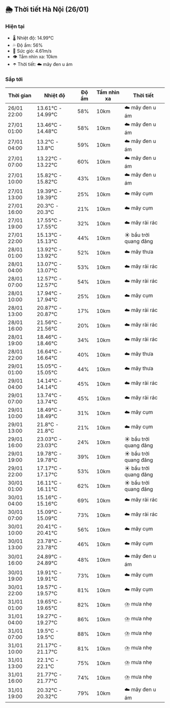 ## 🌦️ Thời tiết Hà Nội (26/01)

### Hiện tại

- 🌡️ Nhiệt độ: 14.99℃
- 💦 Độ ẩm: 56%
- 💨 Sức gió: 4.61m/s
- 👁️ Tầm nhìn xa: 10km
- ☂️ Thời tiết: ☁️ mây đen u ám

### Sắp tới

| Thời gian | Nhiệt độ | Độ ẩm | Tầm nhìn xa | Thời tiết |
| --- | --- | --- | --- | --- |
| 26/01 22:00 | 13.61℃ - 14.99℃ | 58% | 10km | ☁️ mây đen u ám |
| 27/01 01:00 | 13.46℃ - 14.48℃ | 58% | 10km | ☁️ mây đen u ám |
| 27/01 04:00 | 13.2℃ - 13.8℃ | 59% | 10km | ☁️ mây đen u ám |
| 27/01 07:00 | 13.22℃ - 13.22℃ | 60% | 10km | ☁️ mây đen u ám |
| 27/01 10:00 | 15.82℃ - 15.82℃ | 43% | 10km | ☁️ mây đen u ám |
| 27/01 13:00 | 19.39℃ - 19.39℃ | 25% | 10km | ☁️ mây cụm |
| 27/01 16:00 | 20.3℃ - 20.3℃ | 21% | 10km | ☁️ mây cụm |
| 27/01 19:00 | 17.55℃ - 17.55℃ | 32% | 10km | ☁️ mây rải rác |
| 27/01 22:00 | 15.13℃ - 15.13℃ | 44% | 10km | ☀️ bầu trời quang đãng |
| 28/01 01:00 | 13.92℃ - 13.92℃ | 52% | 10km | ☁️ mây thưa |
| 28/01 04:00 | 13.07℃ - 13.07℃ | 53% | 10km | ☁️ mây rải rác |
| 28/01 07:00 | 12.57℃ - 12.57℃ | 54% | 10km | ☁️ mây rải rác |
| 28/01 10:00 | 17.94℃ - 17.94℃ | 25% | 10km | ☁️ mây cụm |
| 28/01 13:00 | 20.87℃ - 20.87℃ | 17% | 10km | ☁️ mây rải rác |
| 28/01 16:00 | 21.56℃ - 21.56℃ | 20% | 10km | ☁️ mây rải rác |
| 28/01 19:00 | 18.46℃ - 18.46℃ | 34% | 10km | ☁️ mây rải rác |
| 28/01 22:00 | 16.64℃ - 16.64℃ | 40% | 10km | ☁️ mây thưa |
| 29/01 01:00 | 15.05℃ - 15.05℃ | 44% | 10km | ☁️ mây thưa |
| 29/01 04:00 | 14.14℃ - 14.14℃ | 45% | 10km | ☁️ mây rải rác |
| 29/01 07:00 | 13.74℃ - 13.74℃ | 45% | 10km | ☁️ mây rải rác |
| 29/01 10:00 | 18.49℃ - 18.49℃ | 31% | 10km | ☁️ mây cụm |
| 29/01 13:00 | 21.8℃ - 21.8℃ | 21% | 10km | ☁️ mây cụm |
| 29/01 16:00 | 23.03℃ - 23.03℃ | 24% | 10km | ☀️ bầu trời quang đãng |
| 29/01 19:00 | 19.78℃ - 19.78℃ | 39% | 10km | ☀️ bầu trời quang đãng |
| 29/01 22:00 | 17.17℃ - 17.17℃ | 53% | 10km | ☀️ bầu trời quang đãng |
| 30/01 01:00 | 16.11℃ - 16.11℃ | 62% | 10km | ☀️ bầu trời quang đãng |
| 30/01 04:00 | 15.16℃ - 15.16℃ | 69% | 10km | ☁️ mây rải rác |
| 30/01 07:00 | 15.09℃ - 15.09℃ | 73% | 10km | ☁️ mây rải rác |
| 30/01 10:00 | 20.41℃ - 20.41℃ | 56% | 10km | ☁️ mây cụm |
| 30/01 13:00 | 23.78℃ - 23.78℃ | 46% | 10km | ☁️ mây cụm |
| 30/01 16:00 | 24.89℃ - 24.89℃ | 48% | 10km | ☁️ mây đen u ám |
| 30/01 19:00 | 19.91℃ - 19.91℃ | 73% | 10km | ☁️ mây cụm |
| 30/01 22:00 | 19.57℃ - 19.57℃ | 81% | 10km | ☁️ mây cụm |
| 31/01 01:00 | 19.65℃ - 19.65℃ | 82% | 10km | ⛈️ mưa nhẹ |
| 31/01 04:00 | 19.27℃ - 19.27℃ | 86% | 10km | ⛈️ mưa nhẹ |
| 31/01 07:00 | 19.5℃ - 19.5℃ | 88% | 10km | ⛈️ mưa nhẹ |
| 31/01 10:00 | 21.17℃ - 21.17℃ | 81% | 10km | ⛈️ mưa nhẹ |
| 31/01 13:00 | 22.1℃ - 22.1℃ | 75% | 10km | ⛈️ mưa nhẹ |
| 31/01 16:00 | 21.77℃ - 21.77℃ | 74% | 10km | ⛈️ mưa nhẹ |
| 31/01 19:00 | 20.32℃ - 20.32℃ | 79% | 10km | ☁️ mây đen u ám |
